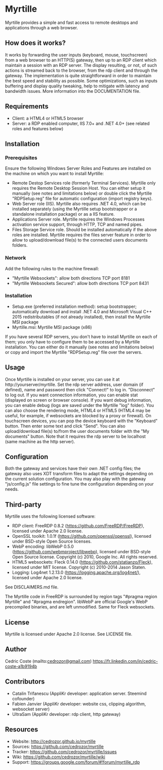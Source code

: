 ﻿# Myrtille

Myrtille provides a simple and fast access to remote desktops and applications through a web browser.

## How does it works?

It works by forwarding the user inputs (keyboard, mouse, touchscreen) from a web browser to an HTTP(S) gateway, then up to an RDP client which maintain a session with an RDP server.
The display resulting, or not, of such actions is streamed back to the browser, from the rdp client and through the gateway.
The implementation is quite straightforward in order to maintain the best speed and stability as possible.
Some optimizations, such as inputs buffering and display quality tweaking, help to mitigate with latency and bandwidth issues.
More information into the DOCUMENTATION file.

## Requirements

- Client: a HTML4 or HTML5 browser
- Server: a RDP enabled computer, IIS 7.0+ and .NET 4.0+ (see related roles and features below)

## Installation

### Prerequisites
Ensure the following Windows Server Roles and Features are installed on the machine on which you want to install Myrtille:
- Remote Destop Services role (formerly Terminal Services). Myrtille only requires the Remote Desktop Session Host. You can either setup it manually (see notes and limitations below) or double click the Myrtille "RDPSetup.reg" file for automatic configuration (import registry keys).
- Web Server role (IIS). Myrtille also requires .NET 4.0, which can be installed separately (using the Myrtille setup bootstrapper or a standalone installation package) or as a IIS feature.
- Applications Server role. Myrtille requires the Windows Processes activation service support, through HTTP, TCP and named pipes.
- Files Storage Service role. Should be installed automatically if the above roles are installed. Myrtille requires the files server feature in order to allow to upload/download file(s) to the connected users documents folders.

### Network
Add the following rules to the machine firewall:
- "Myrtille Websockets": allow both directions TCP port 8181
- "Myrtille Websockets Secured": allow both directions TCP port 8431

### Installation
- Setup.exe (preferred installation method): setup bootstrapper; automatically download and install .NET 4.0 and Microsoft Visual C++ 2015 redistributables (if not already installed), then install the Myrtille MSI package
- Myrtille.msi: Myrtille MSI package (x86)

If you have several RDP servers, you don't have to install Myrtille on each of them; you only have to configure them to be accessed by a Myrtille installation.
You can either do it manually (see notes and limitations below) or copy and import the Myrtille "RDPSetup.reg" file over the servers.

## Usage

Once Myrtille is installed on your server, you can use it at http://yourserver/myrtille. Set the rdp server address, user domain (if defined), name and password then click "Connect!" to log in. "Disconnect" to log out.
If you want connection information, you can enable stat (displayed on screen or browser console). If you want debug information, you can enable debug (logs are saved under the Myrtille "log" folder).
You can also choose the rendering mode, HTML4 or HTML5 (HTML4 may be useful, for example, if websockets are blocked by a proxy or firewall).
On touchscreen devices, you can pop the device keyboard with the "Keyboard" button. Then enter some text and click "Send".
You can also upload/download file(s) to/from the user documents folder with the "My documents" button. Note that it requires the rdp server to be localhost (same machine as the http server).

## Configuration

Both the gateway and services have their own .NET config files; the gateway also uses XDT transform files to adapt the settings depending on the current solution configuration.
You may also play with the gateway "js/config.js" file settings to fine tune the configuration depending on your needs.

## Third-party

Myrtille uses the following licensed software:
- RDP client: FreeRDP 0.8.2 (https://github.com/FreeRDP/FreeRDP), licensed under Apache 2.0 license.
- OpenSSL toolkit: 1.0.1f (https://github.com/openssl/openssl), licensed under BSD-style Open Source licenses.
- WebP encoding: libWebP 0.5.0 (https://github.com/webmproject/libwebp), licensed under BSD-style Open Source license. Copyright (c) 2010, Google Inc. All rights reserved.
- HTML5 websockets: Fleck 0.14.0 (https://github.com/statianzo/Fleck), licensed under MIT license. Copyright (c) 2010-2014 Jason Staten.
- Logging: Log4net 1.2.13.0 (https://logging.apache.org/log4net/), licensed under Apache 2.0 license.

See DISCLAIMERS.md file.

The Myrtille code in FreeRDP is surrounded by region tags "#pragma region Myrtille" and "#pragma endregion".
libWebP are official Google's WebP precompiled binaries, and are left unmodified. Same for Fleck websockets.

## License

Myrtille is licensed under Apache 2.0 license.
See LICENSE file.

## Author

Cedric Coste (mailto:cedrozor@gmail.com)
https://fr.linkedin.com/in/cedric-coste-a1b9194b

## Contributors

- Catalin Trifanescu (AppliKr developer: application server. Steemind cofounder)
- Fabien Janvier (AppliKr developer: website css, clipping algorithm, websocket server)
- UltraSam (AppliKr developer: rdp client, http gateway)

## Resources

- Website:	http://cedrozor.github.io/myrtille
- Sources:	https://github.com/cedrozor/myrtille
- Tracker:	https://github.com/cedrozor/myrtille/issues
- Wiki:		https://github.com/cedrozor/myrtille/wiki
- Support:	https://groups.google.com/forum/#!forum/myrtille_rdp